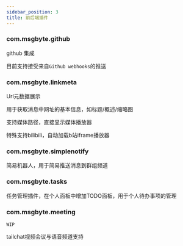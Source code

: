 ```yaml
---
sidebar_position: 3
title: 前后端插件
---
```



### com.msgbyte.github

github 集成

目前支持接受来自`Github webhooks`的推送

### com.msgbyte.linkmeta

Url元数据展示

用于获取消息中网址的基本信息，如标题/概述/缩略图

支持媒体路径，直接显示媒体播放器

特殊支持bilibili，自动加载b站iframe播放器

### com.msgbyte.simplenotify

简易机器人，用于简易推送消息到群组频道

### com.msgbyte.tasks

任务管理插件，在个人面板中增加TODO面板，用于个人待办事项的管理


### com.msgbyte.meeting

`WIP`

tailchat视频会议与语音频道支持
